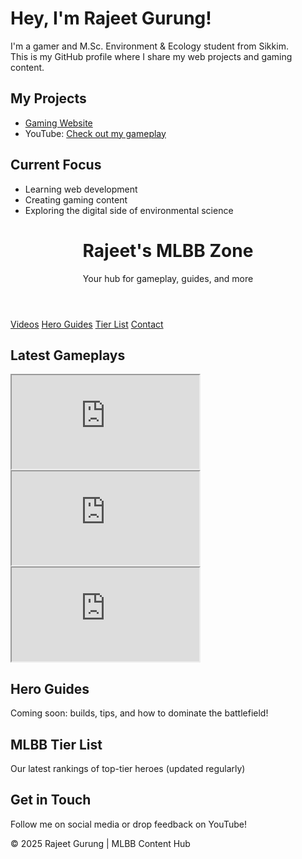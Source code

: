 # Hey, I'm Rajeet Gurung!

I'm a gamer and M.Sc. Environment & Ecology student from Sikkim.  
This is my GitHub profile where I share my web projects and gaming content.

## My Projects
- [Gaming Website](https://rajeet28.github.io/rajeet-gaming/)
- YouTube: [Check out my gameplay](https://youtube.com/@rajeetgurung)

## Current Focus
- Learning web development
- Creating gaming content
- Exploring the digital side of environmental science


</head>
<body>
  <header>
    <h1>Rajeet's MLBB Zone</h1>
    <p>Your hub for gameplay, guides, and more</p>
  </header>  <nav>
    <a href="#videos">Videos</a>
    <a href="#guides">Hero Guides</a>
    <a href="#tierlist">Tier List</a>
    <a href="#contact">Contact</a>
  </nav>  <section id="videos" class="section">
    <h2>Latest Gameplays</h2>
    <div class="video-grid">
      <iframe src="https://www.youtube.com/embed/7QVCcmo1xUk" allowfullscreen></iframe>
      <iframe src="https://www.youtube.com/embed/UW03FyXAo78" allowfullscreen></iframe>
      <iframe src="https://www.youtube.com/embed/nYACVSZL0b0" allowfullscreen></iframe>
    </div>
  </section>  <section id="guides" class="section">
    <h2>Hero Guides</h2>
    <p>Coming soon: builds, tips, and how to dominate the battlefield!</p>
  </section>  <section id="tierlist" class="section">
    <h2>MLBB Tier List</h2>
    <p>Our latest rankings of top-tier heroes (updated regularly)</p>
  </section>  <section id="contact" class="section">
    <h2>Get in Touch</h2>
    <p>Follow me on social media or drop feedback on YouTube!</p>
  </section>  <div class="footer">
    &copy; 2025 Rajeet Gurung | MLBB Content Hub
  </div>
</body>
</html>
